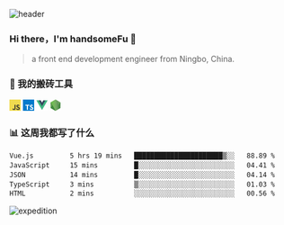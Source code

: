 ![header](https://raw.githubusercontent.com/fzq1998/fzq1998/master/header.png)

### Hi there，I'm handsomeFu 👋

> a front end development engineer from Ningbo, China.

### 🔧 我的搬砖工具
<code><img height="20" src="https://raw.githubusercontent.com/github/explore/80688e429a7d4ef2fca1e82350fe8e3517d3494d/topics/javascript/javascript.png" alt="javascript"></code>
<code><img height="20" src="https://raw.githubusercontent.com/github/explore/80688e429a7d4ef2fca1e82350fe8e3517d3494d/topics/typescript/typescript.png" alt="typescript"></code>
<code><img height="20" src="https://raw.githubusercontent.com/github/explore/80688e429a7d4ef2fca1e82350fe8e3517d3494d/topics/vue/vue.png" alt="vue"></code>
<code><img height="20" src="https://raw.githubusercontent.com/github/explore/80688e429a7d4ef2fca1e82350fe8e3517d3494d/topics/nodejs/nodejs.png" alt="nodejs"></code>



### 📊 这周我都写了什么
<!--START_SECTION:waka-->

```txt
Vue.js         5 hrs 19 mins   ██████████████████████▒░░   88.89 %
JavaScript     15 mins         █░░░░░░░░░░░░░░░░░░░░░░░░   04.41 %
JSON           14 mins         █░░░░░░░░░░░░░░░░░░░░░░░░   04.14 %
TypeScript     3 mins          ▒░░░░░░░░░░░░░░░░░░░░░░░░   01.03 %
HTML           2 mins          ░░░░░░░░░░░░░░░░░░░░░░░░░   00.56 %
```

<!--END_SECTION:waka-->


![expedition](https://raw.githubusercontent.com/fzq1998/fzq1998/master/expedition.gif)

